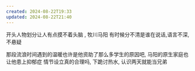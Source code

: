 ```yaml
---
created: 2024-08-22T19:33
updated: 2024-08-22T21:40
---
```

开头人物划分让人有点摸不着头脑  ,
牧川马阳
有时候分不清是谁在说话,语言不深, 不悬疑 

那段流浪时间遇到的温暖也许是他资助了那么多学生的原因吧, 马阳的原生家庭也让他患上抑郁症 
情节设立真的合理吗, 下跪讨热水, 认识两天就能当兄弟 